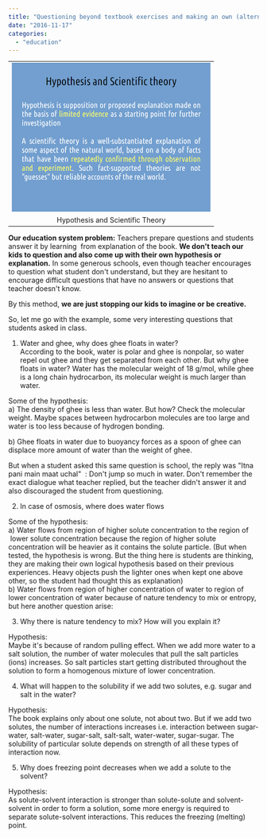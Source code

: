 ```yaml
---
title: "Questioning beyond textbook exercises and making an own (alternative) hypothesis to explain. Is it allowed in our education system?"
date: "2016-11-17"
categories: 
  - "education"
---
```


<table align="center" cellpadding="0" cellspacing="0" style="margin-left:auto;margin-right:auto;text-align:center;"><tbody><tr><td style="text-align:center;"><a href="https://drive.google.com/file/d/0B8x9dkicaW23OHRabldhNzJrcUE/view?usp=sharing" style="margin-left:auto;margin-right:auto;"><img alt="" border="0" height="300" src="images/bc3f1-scienfic2btheory.png" title="" width="400"></a></td></tr><tr><td style="text-align:center;">Hypothesis and Scientific Theory</td></tr></tbody></table>

**Our education system problem:** Teachers prepare questions and students answer it by learning  from explanation of the book. **We don't teach our kids to question and also come up with their own hypothesis or explanation.** In some generous schools, even though teacher encourages to question what student don't understand, but they are hesitant to encourage difficult questions that have no answers or questions that teacher doesn't know.  
  
By this method, **we are just stopping our kids to imagine or be creative.**  
  
So, let me go with the example, some very interesting questions that students asked in class.  
  
1) Water and ghee, why does ghee floats in water?  
According to the book, water is polar and ghee is nonpolar, so water repel out ghee and they get separated from each other. But why ghee floats in water? Water has the molecular weight of 18 g/mol, while ghee is a long chain hydrocarbon, its molecular weight is much larger than water.  
  
Some of the hypothesis:  
a) The density of ghee is less than water. But how? Check the molecular weight. Maybe spaces between hydrocarbon molecules are too large and water is too less because of hydrogen bonding.  
  
b) Ghee floats in water due to buoyancy forces as a spoon of ghee can displace more amount of water than the weight of ghee.  
  
But when a student asked this same question is school, the reply was "Itna pani main maat uchal"  : Don't jump so much in water. Don't remember the exact dialogue what teacher replied, but the teacher didn't answer it and also discouraged the student from questioning.  
  
2) In case of osmosis, where does water flows  
  
Some of the hypothesis:  
a) Water flows from region of higher solute concentration to the region of  lower solute concentration because the region of higher solute concentration will be heavier as it contains the solute particle. (But when tested, the hypothesis is wrong. But the thing here is students are thinking, they are making their own logical hypothesis based on their previous experiences. Heavy objects push the lighter ones when kept one above other, so the student had thought this as explanation)  
b) Water flows from region of higher concentration of water to region of lower concentration of water because of nature tendency to mix or entropy, but here another question arise:  
  
3) Why there is nature tendency to mix? How will you explain it?  
  
Hypothesis:  
Maybe it's because of random pulling effect. When we add more water to a salt solution, the number of water molecules that pull the salt particles (ions) increases. So salt particles start getting distributed throughout the solution to form a homogenous mixture of lower concentration.  
  
4) What will happen to the solubility if we add two solutes, e.g. sugar and salt in the water?  
  
Hypothesis:  
The book explains only about one solute, not about two. But if we add two solutes, the number of interactions increases i.e. interaction between sugar-water, salt-water, sugar-salt, salt-salt, water-water, sugar-sugar. The solubility of particular solute depends on strength of all these types of interaction now.  
  
5) Why does freezing point decreases when we add a solute to the solvent?  
  
Hypothesis:  
As solute-solvent interaction is stronger than solute-solute and solvent-solvent in order to form a solution, some more energy is required to separate solute-solvent interactions. This reduces the freezing (melting) point.
